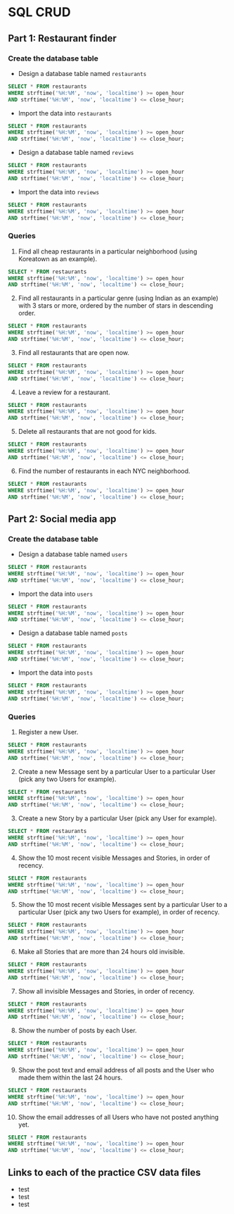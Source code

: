 # SQL CRUD
## Part 1: Restaurant finder
### Create the database table 
- Design a database table named `restaurants`
```sql
SELECT * FROM restaurants
WHERE strftime('%H:%M', 'now', 'localtime') >= open_hour
AND strftime('%H:%M', 'now', 'localtime') <= close_hour;
```
- Import the data into `restaurants`
```sql
SELECT * FROM restaurants
WHERE strftime('%H:%M', 'now', 'localtime') >= open_hour
AND strftime('%H:%M', 'now', 'localtime') <= close_hour;
```
- Design a database table named `reviews`
```sql
SELECT * FROM restaurants
WHERE strftime('%H:%M', 'now', 'localtime') >= open_hour
AND strftime('%H:%M', 'now', 'localtime') <= close_hour;
```
- Import the data into `reviews`
```sql
SELECT * FROM restaurants
WHERE strftime('%H:%M', 'now', 'localtime') >= open_hour
AND strftime('%H:%M', 'now', 'localtime') <= close_hour;
```

### Queries
1. Find all cheap restaurants in a particular neighborhood (using Koreatown as an example).
```sql
SELECT * FROM restaurants
WHERE strftime('%H:%M', 'now', 'localtime') >= open_hour
AND strftime('%H:%M', 'now', 'localtime') <= close_hour;
```
2. Find all restaurants in a particular genre (using Indian as an example) with 3 stars or more, ordered by the number of stars in descending order.
```sql
SELECT * FROM restaurants
WHERE strftime('%H:%M', 'now', 'localtime') >= open_hour
AND strftime('%H:%M', 'now', 'localtime') <= close_hour;
```
3. Find all restaurants that are open now.
```sql
SELECT * FROM restaurants
WHERE strftime('%H:%M', 'now', 'localtime') >= open_hour
AND strftime('%H:%M', 'now', 'localtime') <= close_hour;
```
4. Leave a review for a restaurant.
```sql
SELECT * FROM restaurants
WHERE strftime('%H:%M', 'now', 'localtime') >= open_hour
AND strftime('%H:%M', 'now', 'localtime') <= close_hour;
```
5. Delete all restaurants that are not good for kids.
```sql
SELECT * FROM restaurants
WHERE strftime('%H:%M', 'now', 'localtime') >= open_hour
AND strftime('%H:%M', 'now', 'localtime') <= close_hour;
```
6. Find the number of restaurants in each NYC neighborhood.
```sql
SELECT * FROM restaurants
WHERE strftime('%H:%M', 'now', 'localtime') >= open_hour
AND strftime('%H:%M', 'now', 'localtime') <= close_hour;
```

## Part 2: Social media app
### Create the database table
- Design a database table named `users`
```sql
SELECT * FROM restaurants
WHERE strftime('%H:%M', 'now', 'localtime') >= open_hour
AND strftime('%H:%M', 'now', 'localtime') <= close_hour;
```
- Import the data into `users`
```sql
SELECT * FROM restaurants
WHERE strftime('%H:%M', 'now', 'localtime') >= open_hour
AND strftime('%H:%M', 'now', 'localtime') <= close_hour;
```
- Design a database table named `posts`
```sql
SELECT * FROM restaurants
WHERE strftime('%H:%M', 'now', 'localtime') >= open_hour
AND strftime('%H:%M', 'now', 'localtime') <= close_hour;
```
- Import the data into `posts`
```sql
SELECT * FROM restaurants
WHERE strftime('%H:%M', 'now', 'localtime') >= open_hour
AND strftime('%H:%M', 'now', 'localtime') <= close_hour;
```

### Queries
1. Register a new User.
```sql
SELECT * FROM restaurants
WHERE strftime('%H:%M', 'now', 'localtime') >= open_hour
AND strftime('%H:%M', 'now', 'localtime') <= close_hour;
```
2. Create a new Message sent by a particular User to a particular User (pick any two Users for example).
```sql
SELECT * FROM restaurants
WHERE strftime('%H:%M', 'now', 'localtime') >= open_hour
AND strftime('%H:%M', 'now', 'localtime') <= close_hour;
```
3. Create a new Story by a particular User (pick any User for example).
```sql
SELECT * FROM restaurants
WHERE strftime('%H:%M', 'now', 'localtime') >= open_hour
AND strftime('%H:%M', 'now', 'localtime') <= close_hour;
```
4. Show the 10 most recent visible Messages and Stories, in order of recency.
```sql
SELECT * FROM restaurants
WHERE strftime('%H:%M', 'now', 'localtime') >= open_hour
AND strftime('%H:%M', 'now', 'localtime') <= close_hour;
```
5. Show the 10 most recent visible Messages sent by a particular User to a particular User (pick any two Users for example), in order of recency.
```sql
SELECT * FROM restaurants
WHERE strftime('%H:%M', 'now', 'localtime') >= open_hour
AND strftime('%H:%M', 'now', 'localtime') <= close_hour;
```
6. Make all Stories that are more than 24 hours old invisible.
```sql
SELECT * FROM restaurants
WHERE strftime('%H:%M', 'now', 'localtime') >= open_hour
AND strftime('%H:%M', 'now', 'localtime') <= close_hour;
```
7. Show all invisible Messages and Stories, in order of recency.
```sql
SELECT * FROM restaurants
WHERE strftime('%H:%M', 'now', 'localtime') >= open_hour
AND strftime('%H:%M', 'now', 'localtime') <= close_hour;
```
8. Show the number of posts by each User.
```sql
SELECT * FROM restaurants
WHERE strftime('%H:%M', 'now', 'localtime') >= open_hour
AND strftime('%H:%M', 'now', 'localtime') <= close_hour;
```
9. Show the post text and email address of all posts and the User who made them within the last 24 hours.
```sql
SELECT * FROM restaurants
WHERE strftime('%H:%M', 'now', 'localtime') >= open_hour
AND strftime('%H:%M', 'now', 'localtime') <= close_hour;
```
10. Show the email addresses of all Users who have not posted anything yet.
```sql
SELECT * FROM restaurants
WHERE strftime('%H:%M', 'now', 'localtime') >= open_hour
AND strftime('%H:%M', 'now', 'localtime') <= close_hour;
```

## Links to each of the practice CSV data files
- test
- test
- test